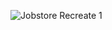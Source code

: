 ![Jobstore Recreate 1](https://github.com/Aiman54/Jobstore/assets/120151123/4d1970f4-0941-47f9-9d5e-eb32b3c1a1d1)

